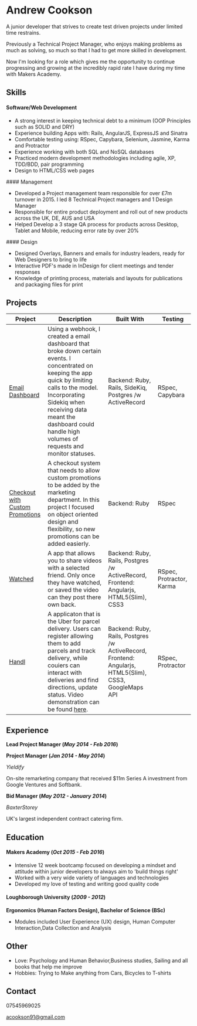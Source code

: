# Andrew Cookson

A junior developer that strives to create test driven projects under limited time restrains.

Previously a Technical Project Manager, who enjoys making problems as much as solving, so much so that I had to get more skilled in development.

Now I'm looking for a role which gives me the opportunity to continue progressing and growing at the incredibly rapid rate I have during my time with Makers Academy.

## Skills

#### Software/Web Development

* A strong interest in keeping technical debt to a minimum (OOP Principles such as SOLID and DRY)
* Experience building Apps with: Rails, AngularJS, ExpressJS and Sinatra
* Comfortable testing using: RSpec, Capybara, Selenium, Jasmine, Karma and Protractor
* Experience working with both SQL and NoSQL databases
* Practiced modern development methodologies including agile, XP, TDD/BDD, pair programming
* Design to HTML/CSS web pages

#### Management

* Developed a Project management team responsible for over £7m turnover in 2015. I led 8 Technical Project managers and 1 Design Manager
* Responsible for entire product deployment and roll out of new products across the UK, DE, AUS and USA
* Helped Develop a 3 stage QA process for products across Desktop, Tablet and Mobile, reducing error rate by over 20%

#### Design

* Designed Overlays, Banners and emails for industry leaders, ready for Web Designers to bring to life
* Interactive PDF's made in InDesign for client meetings and tender responses
* Knowledge of printing process, materials and layouts for publications and packaging files for print

## Projects

Project | Description | Built With | Testing
--- | --- | --- | ---
[Email Dashboard](https://github.com/acookson91/email-dashboard) | Using a webhook, I created a email dashboard that broke down certain events. I concentrated on keeping the app quick by limiting calls to the model. Incorporating Sidekiq when receiving data meant the dashboard could handle high volumes of requests and monitor statuses.   | Backend: Ruby, Rails, SideKiq, Postgres /w ActiveRecord | RSpec, Capybara
[Checkout with Custom Promotions](https://github.com/acookson91/checkout-with-promotions) | A checkout system that needs to allow custom promotions to be added by the marketing department. In this project I focused on object oriented design and flexibility, so new promotions can be added easierly. | Backend: Ruby | RSpec
[Watched](https://github.com/acookson91/watched) | A app that allows you to share videos with a selected friend. Only once they have watched, or saved the video can they post there own back. | Backend: Ruby, Rails, Postgres /w ActiveRecord, Frontend: Angularjs, HTML5(Slim), CSS3| RSpec, Protractor, Karma
[Handl](https://github.com/acookson91/handl-frontend) | A applicaton that is the Uber for parcel delivery. Users can register allowing them to add parcels and track delivery, while couiers can interact with deliveries and find directions, update status. Video demonstration can be found [here](https://www.youtube.com/watch?v=oSti49Wp3A0).| Backend: Ruby, Rails, Postgres /w ActiveRecord, Frontend: Angularjs, HTML5(Slim), CSS3, GoogleMaps API | RSpec, Protractor 



## Experience


__Lead Project Manager (_May 2014 - Feb 2016_)__

__Project Manager (_Jan 2014 - May 2014_)__

_Yieldify_

On-site remarketing company that received $11m Series A investment from Google Ventures and Softbank.

__Bid Manager (_May 2012 - January 2014_)__

_BaxterStorey_

UK's largest independent contract catering firm.

## Education

#### Makers Academy (_Oct 2015 - Feb 2016_)

* Intensive 12 week bootcamp focused on developing a mindset and attitude within junior developers to always aim to 'build things right'
* Worked with a very wide variety of languages and technologies
* Developed my love of testing and writing good quality code


#### Loughborough University (_2009 - 2012_)

__Ergonomics (Human Factors Design), Bachelor of Science (BSc)__

* Modules included User Experience (UX) design, Human Computer Interaction,Data Collection and Analysis

## Other

* Love: Psychology and Human Behavior,Business studies, Sailing and all books that help me improve
* Hobbies: Trying to Make anything from Cars, Bicycles to T-shirts

## Contact

07545969025

acookson91@gmail.com
